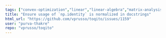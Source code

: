 ```yaml
---
tags: ["convex-optimization","linear","linear-algebra","matrix-analysis","nonlocal-game","physics","python","python-3","python3","quantum","quantum-computing","quantum-information","quantum-information-science","quantum-information-theory","quantum-physics","quantum-programming","quantum-programming-language","research","semidefinite-programming","unitaryhack"]
title: "Ensure usage of `np.identity` is normalized in docstrings"
html_url: "https://github.com/vprusso/toqito/issues/1159"
user: "purva-thakre"
repo: "vprusso/toqito"
---
```


